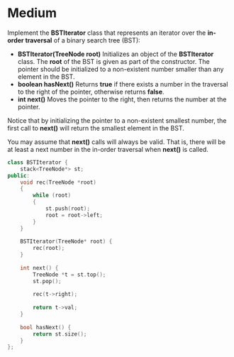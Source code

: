 # Medium

Implement the **BSTIterator** class that represents an iterator over the **in-order traversal** of a binary search tree (BST):

- **BSTIterator(TreeNode root)** Initializes an object of the **BSTIterator** class. The **root** of the BST is given as part of the constructor. The pointer should be initialized to a non-existent number smaller than any element in the BST.
- **boolean hasNext()** Returns **true** if there exists a number in the traversal to the right of the pointer, otherwise returns **false**.
- **int next()** Moves the pointer to the right, then returns the number at the pointer.

Notice that by initializing the pointer to a non-existent smallest number, the first call to **next()** will return the smallest element in the BST.

You may assume that **next()** calls will always be valid. That is, there will be at least a next number in the in-order traversal when **next()** is called.

```cpp
class BSTIterator {
    stack<TreeNode*> st;
public:
    void rec(TreeNode *root)
    {
        while (root)
        {
            st.push(root);
            root = root->left;
        }
    }
    
    BSTIterator(TreeNode* root) {
        rec(root);
    }
    
    int next() {
        TreeNode *t = st.top();
        st.pop();
        
        rec(t->right);
        
        return t->val;
    }
    
    bool hasNext() {
        return st.size();
    }
};
```
